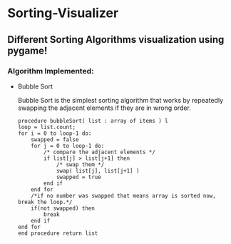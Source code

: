 #  Sorting-Visualizer

##  Different Sorting Algorithms visualization using pygame!

###  Algorithm Implemented:

- Bubble Sort

	Bubble Sort is the simplest sorting algorithm that works by repeatedly swapping the adjacent elements if they are in wrong order.
	```
	procedure bubbleSort( list : array of items ) l
	loop = list.count;
	for i = 0 to loop-1 do:
		swapped = false
		for j = 0 to loop-1 do:
			/* compare the adjacent elements */
			if list[j] > list[j+1] then
				/* swap them */
				swap( list[j], list[j+1] )
				swapped = true
			end if
		end for
		/*if no number was swapped that means array is sorted now, break the loop.*/
		if(not swapped) then
			break
		end if
	end for
	end procedure return list

	```